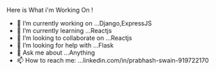 Here is What i'm Working On !

- 🔭 I’m currently working on ...Django,ExpressJS
- 🌱 I’m currently learning ...Reactjs
- 👯 I’m looking to collaborate on ...Reactjs
- 🤔 I’m looking for help with ...Flask
- 💬 Ask me about ...Anything
- 📫 How to reach me: ...linkedin.com/in/prabhash-swain-919722170
